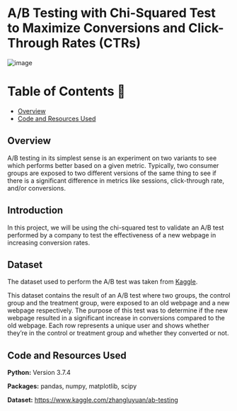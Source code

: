 # A/B Testing with Chi-Squared Test to Maximize Conversions and Click-Through Rates (CTRs)

![image](https://user-images.githubusercontent.com/45563371/102698671-1b83d500-427a-11eb-8000-5cd455e57c99.png)

Table of Contents :bookmark_tabs:
=================
- [Overview](#overview)
- [Code and Resources Used](#code-and-resources-used)

## Overview
A/B testing in its simplest sense is an experiment on two variants to see which performs better based on a given metric. Typically, two consumer groups are exposed to two different versions of the same thing to see if there is a significant difference in metrics like sessions, click-through rate, and/or conversions.

## Introduction
In this project, we will be using the chi-squared test to validate an A/B test performed by a company to test the effectiveness of a new webpage in increasing conversion rates.

## Dataset
The dataset used to perform the A/B test was taken from [Kaggle](https://www.kaggle.com/zhangluyuan/ab-testing).

This dataset contains the result of an A/B test where two groups, the control group and the treatment group, were exposed to an old webpage and a new webpage respectively. The purpose of this test was to determine if the new webpage resulted in a significant increase in conversions compared to the old webpage. Each row represents a unique user and shows whether they’re in the control or treatment group and whether they converted or not.

## Code and Resources Used
**Python:** Version 3.7.4

**Packages:** pandas, numpy, matplotlib, scipy

**Dataset:** https://www.kaggle.com/zhangluyuan/ab-testing

